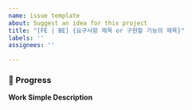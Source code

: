 ```yaml
---
name: issue template
about: Suggest an idea for this project
title: "[FE | BE] {요구사항 제목 or 구현할 기능의 제목}"
labels: ''
assignees: ''

---
```


### 🐳 Progress
**Work Simple Description**
